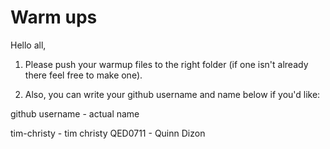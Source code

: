 # Warm ups

Hello all,

1) Please push your warmup files to the right folder (if one isn't already there feel free to make one). 


2) Also, you can write your github username and name below if you'd like: 

     
github username - actual name

tim-christy - tim christy 
QED0711 - Quinn Dizon

